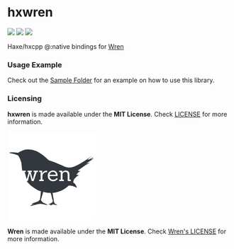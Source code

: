 # hxwren

![](https://img.shields.io/github/repo-size/MAJigsaw77/hxwren) ![](https://badgen.net/github/open-issues/MAJigsaw77/hxwren) ![](https://badgen.net/badge/license/MIT/green)

Haxe/hxcpp @:native bindings for [Wren](https://github.com/wren-lang/wren)

### Usage Example

Check out the [Sample Folder](sample/) for an example on how to use this library.

### Licensing

**hxwren** is made available under the **MIT License**. Check [LICENSE](./LICENSE) for more information.

![](https://raw.githubusercontent.com/MAJigsaw77/hxwren/main/wren-logo.png)

**Wren** is made available under the **MIT License**. Check [Wren's LICENSE](https://github.com/wren-lang/wren/blob/main/LICENSE) for more information.

